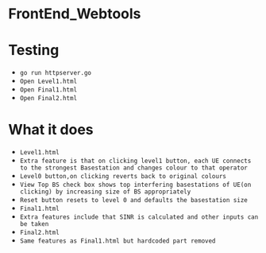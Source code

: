 # FrontEnd_Webtools

# Testing
- `go run httpserver.go`
- `Open Level1.html`
- `Open Final1.html`
- `Open Final2.html`

# What it does
- `Level1.html`
- `Extra feature is that on clicking level1 button, each UE connects to the strongest Basestation and changes colour to that operator`
- `Level0 button,on clicking reverts back to original colours` 
- `View Top BS check box shows top interfering basestations of UE(on clicking) by increasing size of BS appropriately`
- `Reset button resets to level 0 and defaults the basestation size`
- `Final1.html`
- `Extra features include that SINR is calculated and other inputs can be taken`
- `Final2.html`
- `Same features as Final1.html but hardcoded part removed`
